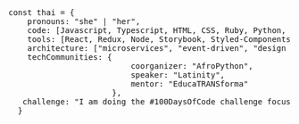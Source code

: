 <div class="notranslate position-relative overflow-auto">
    <pre><span>const</span> <span>thai</span> <span>=</span> <span>{</span>
    <span>pronouns</span>: <span>"she"</span> <span>|</span> <span>"her"</span><span>,</span>
    <span>code</span>: <span>[</span><span>Javascript</span><span>,</span> <span>Typescript</span><span>,</span> <span>HTML</span><span>,</span> <span>CSS</span><span>,</span> <span>Ruby</span><span>,</span> <span>Python</span><span>,</span> <span>Java</span><span>]</span><span>,</span>
    <span>tools</span>: <span>[</span><span>React</span><span>,</span> <span>Redux</span><span>,</span> <span>Node</span><span>,</span> <span>Storybook</span><span>,</span> <span>Styled</span><span>-</span><span>Components</span><span>,</span> <span>Jest</span><span>,</span> <span>Docker</span><span>]</span><span>,</span>
    <span>architecture</span>: <span>[</span><span>"microservices"</span><span>,</span> <span>"event-driven"</span><span>,</span> <span>"design system pattern"</span><span>]</span><span>,</span>
    <span>techCommunities</span>: <span>{</span>
                          <span>coorganizer</span>: <span>"AfroPython"</span><span>,</span>
                          <span>speaker</span>: <span>"Latinity"</span><span>,</span>
                          <span>mentor</span>: <span>"EducaTRANSforma"</span>
                      <span>}</span><span>,</span>
   <span>challenge</span>: <span>"I am doing the #100DaysOfCode challenge focused on react and typescript"</span>
  <span>}</span></pre>
</div>
